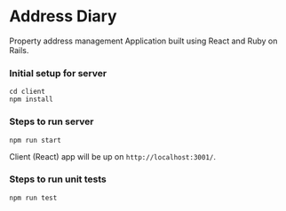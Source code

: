 # Address Diary 
Property address management Application built using React and Ruby on Rails.


### Initial setup for server
```
cd client
npm install

```
### Steps to run server
```
npm run start

```

Client (React) app will be up on `http://localhost:3001/`.

### Steps to run unit tests
```
npm run test
```